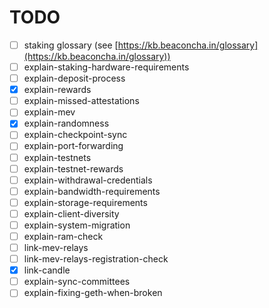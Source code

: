 # TODO

- [ ] staking glossary (see [https://kb.beaconcha.in/glossary](https://kb.beaconcha.in/glossary))
- [ ] explain-staking-hardware-requirements
- [ ] explain-deposit-process
- [x] explain-rewards
- [ ] explain-missed-attestations
- [ ] explain-mev
- [x] explain-randomness
- [ ] explain-checkpoint-sync
- [ ] explain-port-forwarding
- [ ] explain-testnets
- [ ] explain-testnet-rewards
- [ ] explain-withdrawal-credentials
- [ ] explain-bandwidth-requirements
- [ ] explain-storage-requirements
- [ ] explain-client-diversity
- [ ] explain-system-migration
- [ ] explain-ram-check
- [ ] link-mev-relays
- [ ] link-mev-relays-registration-check
- [x] link-candle
- [ ] explain-sync-committees
- [ ] explain-fixing-geth-when-broken
